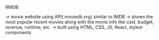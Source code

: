 RMDB:

-> movie website using API( moviedb.org) similar to IMDB
-> shows the most popular recent movies along with the movie info like cast, budget, revenue, runtime, etc.
-> built using HTML, CSS, JS, React, styled-components

